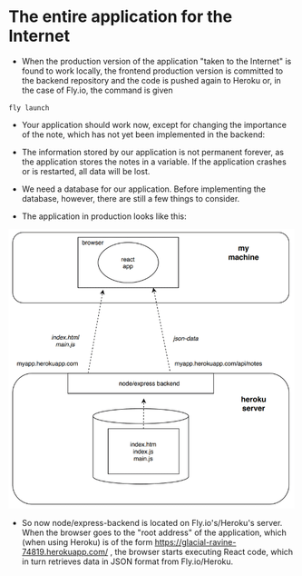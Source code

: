 # The entire application for the Internet

- When the production version of the application "taken to the Internet" is found to work locally, the frontend production version is committed to the backend repository and the code is pushed again to Heroku or, in the case of Fly.io, the command is given

```
fly launch
```

- Your application should work now, except for changing the importance of the note, which has not yet been implemented in the backend:

- The information stored by our application is not permanent forever, as the application stores the notes in a variable. If the application crashes or is restarted, all data will be lost.

- We need a database for our application. Before implementing the database, however, there are still a few things to consider.

- The application in production looks like this:

<img src="./fullstack app diagram.png" alt="our app's current workflow">

- So now node/express-backend is located on Fly.io's/Heroku's server. When the browser goes to the "root address" of the application, which (when using Heroku) is of the form https://glacial-ravine-74819.herokuapp.com/ , the browser starts executing React code, which in turn retrieves data in JSON format from Fly.io/Heroku.


